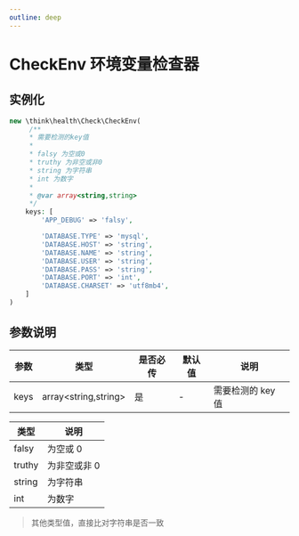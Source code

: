 ```yaml
---
outline: deep
---
```


# CheckEnv 环境变量检查器

## 实例化

```php
new \think\health\Check\CheckEnv(
     /**
     * 需要检测的key值
     *
     * falsy 为空或0
     * truthy 为非空或非0
     * string 为字符串
     * int 为数字
     *
     * @var array<string,string>
     */
    keys: [
        'APP_DEBUG' => 'falsy',

        'DATABASE.TYPE' => 'mysql',
        'DATABASE.HOST' => 'string',
        'DATABASE.NAME' => 'string',
        'DATABASE.USER' => 'string',
        'DATABASE.PASS' => 'string',
        'DATABASE.PORT' => 'int',
        'DATABASE.CHARSET' => 'utf8mb4',
    ]
)
```

## 参数说明

| 参数 | 类型                   | 是否必传 | 默认值 | 说明              |
| ---- | ---------------------- | -------- | ------ | ----------------- |
| keys | array\<string,string\> | 是       | -      | 需要检测的 key 值 |

| 类型   | 说明         |
| ------ | ------------ |
| falsy  | 为空或 0     |
| truthy | 为非空或非 0 |
| string | 为字符串     |
| int    | 为数字       |

> 其他类型值，直接比对字符串是否一致
